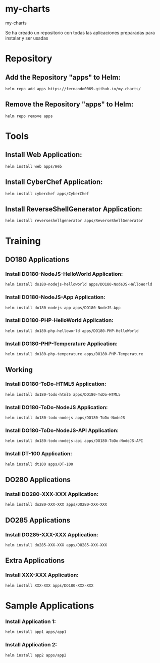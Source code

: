 # my-charts
my-charts

Se ha creado un repositorio con todas las aplicaciones preparadas para instalar y ser usadas

# Repository

## Add the Repository "apps" to Helm:
```
helm repo add apps https://fernando0069.github.io/my-charts/
```

## Remove the Repository "apps" to Helm:
```
helm repo remove apps
```



# Tools
## Install Web Application:
```
helm install web apps/Web
```

## Install CyberChef Application:
```
helm install cyberchef apps/CyberChef
```

## Install ReverseShellGenerator Application:
```
helm install reverseshellgenerator apps/ReverseShellGenerator
```



# Training
## DO180 Applications
### Install DO180-NodeJS-HelloWorld Application:
```
helm install do180-nodejs-helloworld apps/DO180-NodeJS-HelloWorld
```

### Install DO180-NodeJS-App Application:
```
helm install do180-nodejs-app apps/DO180-NodeJS-App
```

### Install DO180-PHP-HelloWorld Application:
```
helm install do180-php-helloworld apps/DO180-PHP-HelloWorld
```

### Install DO180-PHP-Temperature Application:
```
helm install do180-php-temperature apps/DO180-PHP-Temperature
```



## Working
### Install DO180-ToDo-HTML5 Application:
```
helm install do180-todo-html5 apps/DO180-ToDo-HTML5
```
### Install DO180-ToDo-NodeJS Application:
```
helm install do180-todo-nodejs apps/DO180-ToDo-NodeJS
```
### Install DO180-ToDo-NodeJS-API Application:
```
helm install do180-todo-nodejs-api apps/DO180-ToDo-NodeJS-API
```

### Install DT-100 Application:
```
helm install dt100 apps/DT-100
```



## DO280 Applications
### Install DO280-XXX-XXX Application:
```
helm install do280-XXX-XXX apps/DO280-XXX-XXX
```

## DO285 Applications
### Install DO285-XXX-XXX Application:
```
helm install do285-XXX-XXX apps/DO285-XXX-XXX
```

## Extra Applications
### Install XXX-XXX Application:
```
helm install XXX-XXX apps/DO180-XXX-XXX
```



# Sample Applications
### Install Application 1:
```
helm install app1 apps/app1
```
### Install Application 2:
```
helm install app2 apps/app2
```